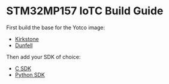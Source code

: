 # STM32MP157 IoTC Build Guide

First build the base for the Yotco image:
- [Kirkstone](./kirkstone/STM32MP157_IoTC_kirkstone.md)
- [Dunfell](./dunfell/STM32MP157_IoTC_dunfell.md)

Then add your SDK of choice:
- [C SDK](../IoTC-C-SDK/README.md)
- [Python SDK](../IoTC-Python-SDK/README.md)
